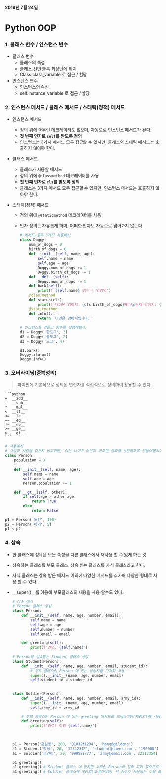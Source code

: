 #### 2019년 7월 24일

# Python OOP



### 1. 클래스 변수 / 인스턴스 변수

- 클래스 변수
  - 클래스의 속성
  - 클래스 선언 블록 최상단에 위치
  - Class.class_variable 로 접근 / 할당
- 인스턴스 변수
  - 인스턴스의 속성
  - self.instance_variable 로 접근 / 할당



### 2. 인스턴스 메서드 / 클래스 메서드 / 스태틱(정적) 메서드

- 인스턴스 메서드

  - 정의 위에 아무런 데코레이터도 없으며, 자동으로 인스턴스 메서드가 된다.
  - __첫 번째 인자로 `self`를 받도록 정의__
  - 인스턴스는 3가지 메서드 모두 접근할 수 있지만, 클래스와 스태틱 메서드는 호출하지 않아야 한다.

- 클래스 메서드

  - 클래스가 사용할 매서드
  - 정의 위에 `@classmethod` 데코레이터를 사용
  - __첫 번째 인자로 `cls`를 받도록 정의__
  - 클래스는 3가지 메서드 모두 접근할 수 있지만, 인스턴스 메서드는 호출하지 않아야 한다.

- 스태틱(정적) 메서드

  - 정의 위에 `@staticmethod` 데코레이터를 사용

  - 인자 정의는 자유롭게 하며, 어떠한 인자도 자동으로 넘아가지 않는다.

    ```python
    # 메서드 종류 3가지 사용예시
    class Doggy:
        num_of_dogs = 0
        birth_of_dogs = 0
        def __init__(self, name, age):
            self.name = name
            self.age = age
            Doggy.num_of_dogs += 1
            Doggy.birth_of_dogs += 1
        def __del__(self):
            Doggy.num_of_dogs -= 1
        def bark(self):
            print(f'{self.name} 짖는다: 멍멍멍')
        @classmethod
        def status(cls):
            print(f'태어난 강아지: {cls.birth_of_dogs}마리\n현재 강아지: {cls.num_of_dogs}마리')
        @staticmethod
        def info():
            return '이것은 강아지입니다.'
    ```

    ```python
    # 인스턴스를 만들고 함수를 실행해보자.
    d1 = Doggy('핫도그', 3)
    d2 = Doggy('콜도그', 2)
    d3 = Doggy('도그', 4)
    
    d1.bark()
    Doggy.status()
    Doggy.info()
    ```

    

### 3. 오버라이딩(중복정의)

> 파이썬에 기본적으로 정의된 연산자를 직접적으로 정의하여 활용할 수 있다.

    ```python
    +  __add__
    -  __sub__
    *  __mul__
    <  __lt__
    <= __le__
    == __eq__
    != __ne__
    >= __ge__
    >  __gt__
    ```

```python
# 사용예시
# 사람과 사람을 같은지 비교하면, 이는 나이가 같은지 비교한 결과를 반환하도록 만들어봅시다.
class Person:
    population = 0
    
    def __init__(self, name, age):
        self.name = name
        self.age = age
        Person.population += 1

    def __gt__(self, other):
        if self.age > other.age:
            return True
        else:
            return False
```

```python
p1 = Person('노인', 100)
p2 = Person('아기', 5)
p1 < p2
```



### 4. 상속

- 한 클래스에 정의된 모든 속성을 다른 클래스에서 재사용 할 수 있게 하는 것

- 상속하는 클래스를 부모 클래스, 상속 받는 클래스를 자식 클래스라고 한다.

- 자식 클래스는 상속 받은 메서드 이외에 다양한 메서드를 추가해 다양한 형태로 사용 할 수 있다.

- __super()__를 이용해 부모클래스의 내용을 사용 할수도 있다.

  ```python
  # 상속 예시
  # Person 클래스 생성
  class Person:
      def __init__(self, name, age, number, email):
          self.name = name
          self.age = age
          self.number = number
          self.email = email 
          
      def greeting(self):
          print(f'안녕, {self.name}')
          
  # Person을 상속받는 Student 클래스 생성        
  class Student(Person):
      def __init__(self, name, age, number, email, student_id):
          # 부모 클래스인 Person 에 있는 생성자를 가져와 사용
          super().__init__(name, age, number, email)
          self.student_id = student_id
          
  
  class Soldier(Person):
      def __init__(self, name, age, number, email, army_id):
          super().__init__(name, age, number, email)
          self.army_id = army_id
       
      # 부모 클래스인 Person 에 있는 greeting 메서드를 오버라이딩(재정의)해 사용
      def greeting(self):
          print(f'충성! 이병 {self.name}')
          
          
  
  ```

  ```python
  p1 = Person('홍길동', 200, '0101231234', 'hong@gildong')
  s1 = Student('학생', 20, '12312312', 'student@naver.com', '190000')
  a1 = Soldier('굳건이', 20, '999888777', 'army@email.com', 22113354)
  
  p1.greeting()
  s1.greeting() # Student 클래스 에 없지만 부모인 Person에 정의 되어 있으므로 사용 할 수 있다.
  a1.greeting() # Soldier 클래스에 재정의(오버라이딩) 된 함수가 사용되는 것을 볼 수 있다.
  ```

  
